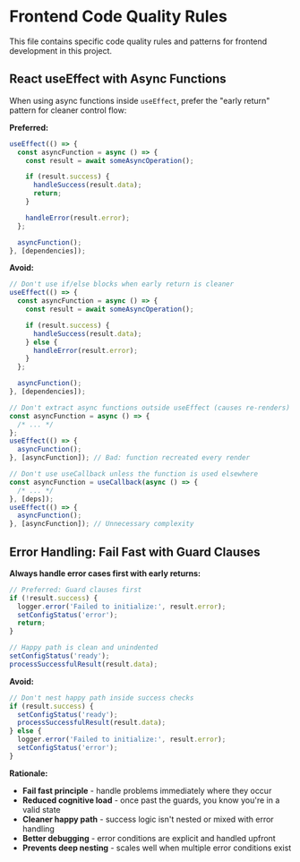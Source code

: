 # Frontend Code Quality Rules

This file contains specific code quality rules and patterns for frontend development in this project.

## React useEffect with Async Functions

When using async functions inside `useEffect`, prefer the "early return" pattern for cleaner control flow:

**Preferred:**

```typescript
useEffect(() => {
  const asyncFunction = async () => {
    const result = await someAsyncOperation();

    if (result.success) {
      handleSuccess(result.data);
      return;
    }

    handleError(result.error);
  };

  asyncFunction();
}, [dependencies]);
```

**Avoid:**

```typescript
// Don't use if/else blocks when early return is cleaner
useEffect(() => {
  const asyncFunction = async () => {
    const result = await someAsyncOperation();

    if (result.success) {
      handleSuccess(result.data);
    } else {
      handleError(result.error);
    }
  };

  asyncFunction();
}, [dependencies]);

// Don't extract async functions outside useEffect (causes re-renders)
const asyncFunction = async () => {
  /* ... */
};
useEffect(() => {
  asyncFunction();
}, [asyncFunction]); // Bad: function recreated every render

// Don't use useCallback unless the function is used elsewhere
const asyncFunction = useCallback(async () => {
  /* ... */
}, [deps]);
useEffect(() => {
  asyncFunction();
}, [asyncFunction]); // Unnecessary complexity
```

## Error Handling: Fail Fast with Guard Clauses

**Always handle error cases first with early returns:**

```typescript
// Preferred: Guard clauses first
if (!result.success) {
  logger.error('Failed to initialize:', result.error);
  setConfigStatus('error');
  return;
}

// Happy path is clean and unindented
setConfigStatus('ready');
processSuccessfulResult(result.data);
```

**Avoid:**

```typescript
// Don't nest happy path inside success checks
if (result.success) {
  setConfigStatus('ready');
  processSuccessfulResult(result.data);
} else {
  logger.error('Failed to initialize:', result.error);
  setConfigStatus('error');
}
```

**Rationale:**

- **Fail fast principle** - handle problems immediately where they occur
- **Reduced cognitive load** - once past the guards, you know you're in a valid state
- **Cleaner happy path** - success logic isn't nested or mixed with error handling
- **Better debugging** - error conditions are explicit and handled upfront
- **Prevents deep nesting** - scales well when multiple error conditions exist
